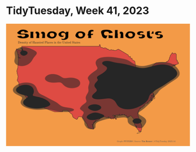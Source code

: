 # TidyTuesday, Week 41, 2023

![](https://raw.githubusercontent.com/pyykkojuha/tidytuesday/main/R/2023_41/TIDY_2023_41.png)
